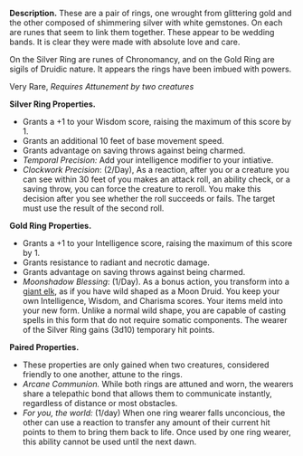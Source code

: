 **Description.** These are a pair of rings, one wrought from glittering gold and the other composed of shimmering silver with white gemstones. On each are runes that seem to link them together. These appear to be wedding bands. It is clear they were made with absolute love and care.

On the Silver Ring are runes of Chronomancy, and on the Gold Ring are sigils of Druidic nature. It appears the rings have been imbued with powers. 

Very Rare, *Requires Attunement by two creatures*

**Silver Ring Properties.**
- Grants a +1 to your Wisdom score, raising the maximum of this score by 1.
- Grants an additional 10 feet of base movement speed.
- Grants advantage on saving throws against being charmed. 
- *Temporal Precision:* Add your intelligence modifier to your intiative. 
- *Clockwork Precision*: (2/Day), As a reaction, after you or a creature you can see within 30 feet of you makes an attack roll, an ability check, or a saving throw, you can force the creature to reroll. You make this decision after you see whether the roll succeeds or fails. The target must use the result of the second roll.

**Gold Ring Properties.**
- Grants a +1 to your Intelligence score, raising the maximum of this score by 1. 
- Grants resistance to radiant and necrotic damage.
- Grants advantage on saving throws against being charmed.
- *Moonshadow Blessing*: (1/Day). As a bonus action, you transform into a [giant elk](https://roll20.net/compendium/dnd5e/Giant%20Elk#content), as if you have wild shaped as a Moon Druid. You keep your own Intelligence, Wisdom, and Charisma scores. Your items meld into your new form. Unlike a normal wild shape, you are capable of casting spells in this form that do not require somatic components. The wearer of the Silver Ring gains (3d10) temporary hit points. 

**Paired Properties.** 
- These properties are only gained when two creatures, considered friendly to one another, attune to the rings. 
- *Arcane Communion.* While both rings are attuned and worn, the wearers share a telepathic bond that allows them to communicate instantly, regardless of distance or most obstacles.
- *For you, the world:* (1/day) When one ring wearer falls unconcious, the other can use a reaction to transfer any amount of their current hit points to them to bring them back to life. Once used by one ring wearer, this ability cannot be used until the next dawn.